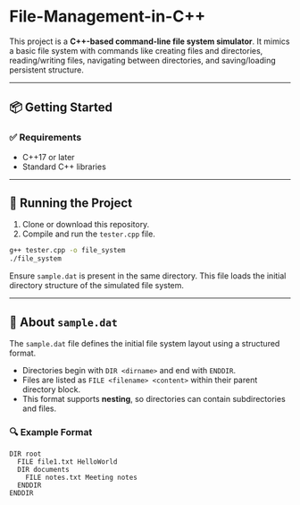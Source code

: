 # File-Management-in-C++
This project is a **C++-based command-line file system simulator**. It mimics a basic file system with commands like creating files and directories, reading/writing files, navigating between directories, and saving/loading persistent structure.

---

## 📦 Getting Started

### ✅ Requirements
- C++17 or later
- Standard C++ libraries

---

## 🚀 Running the Project

1. Clone or download this repository.
2. Compile and run the `tester.cpp` file.

```bash
g++ tester.cpp -o file_system
./file_system
```
Ensure `sample.dat` is present in the same directory. This file loads the initial directory structure of the simulated file system.

---

## 📂 About `sample.dat`

The `sample.dat` file defines the initial file system layout using a structured format.

- Directories begin with `DIR <dirname>` and end with `ENDDIR`.
- Files are listed as `FILE <filename> <content>` within their parent directory block.
- This format supports **nesting**, so directories can contain subdirectories and files.

### 🔍 Example Format

```plaintext
DIR root
  FILE file1.txt HelloWorld
  DIR documents
    FILE notes.txt Meeting notes
  ENDDIR
ENDDIR
